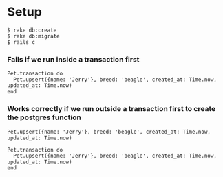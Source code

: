 # Setup
```
$ rake db:create
$ rake db:migrate
$ rails c
```

### Fails if we run inside a transaction first
```
Pet.transaction do
  Pet.upsert({name: 'Jerry'}, breed: 'beagle', created_at: Time.now, updated_at: Time.now)
end

```

### Works correctly if we run outside a transaction first to create the postgres function
```
Pet.upsert({name: 'Jerry'}, breed: 'beagle', created_at: Time.now, updated_at: Time.now)

Pet.transaction do
  Pet.upsert({name: 'Jerry'}, breed: 'beagle', created_at: Time.now, updated_at: Time.now)
end
```
